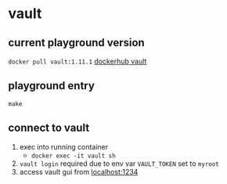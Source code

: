 # vault

## current playground version
`docker pull vault:1.11.1`
[dockerhub vault](https://hub.docker.com/_/vault)

## playground entry
`make`

## connect to vault
1. exec into running container
    - `docker exec -it vault sh`
2. `vault login` required due to env var `VAULT_TOKEN` set to `myroot`
3. access vault gui from [localhost:1234](http://localhost:1234)
